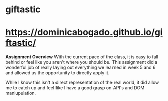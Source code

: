 # giftastic
# https://dominicabogado.github.io/giftastic/

**Assignment Overview**
With the current pace of the class, it is easy to fall behind or feel like you aren't where you should be. This assignment did a wonderful job of really laying out everything we learned in week 5 and 6 and allowed us the opportunity to directly apply it. 

While I know this isn't a direct representation of the real world, it did allow me to catch up and feel like I have a good grasp on API's and DOM maniupulation.
